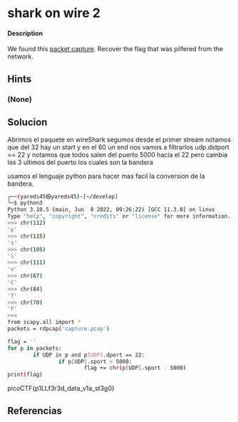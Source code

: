 # shark on wire 2

#### Description
We found this [packet capture](https://jupiter.challenges.picoctf.org/static/b506393b6f9d53b94011df000c534759/capture.pcap). Recover the flag that was pilfered from the network.

## Hints
### (None)

## Solucion

Abrimos el paquete en  wireShark
segumos desde el primer stream
notamos que del  32 hay un start
y en  el  60  un  end
nos  vamos a filtrarlos udp.dstport  == 22 
y notamos que todos salen  del puerto  5000 hacia el 22
pero cambia los 3 ultimos del puerto los cuales son la bandera

usamos el lenguaje python para hacer mas facil la conversion de la bandera.

```bash
┌──(yareds45㉿yareds45)-[~/develop]
└─$ python3            
Python 3.10.5 (main, Jun  8 2022, 09:26:22) [GCC 11.3.0] on linux
Type "help", "copyright", "credits" or "license" for more information.
>>> chr(112)
'p'
>>> chr(115)
's'
>>> chr(105)
'i'
>>> chr(111)
'o'
>>> chr(67)
'C'
>>> chr(84)
'T'
>>> chr(70)
'F'
>>> 
from scapy.all import *
packets = rdpcap('capture.pcap')

flag = ''
for p in packets:
        if UDP in p and p[UDP].dport == 22:
                if p[UDP].sport > 5000:
                        flag += chr(p[UDP].sport - 5000)
print(flag)


```


picoCTF{p1LLf3r3d_data_v1a_st3g0}


## Referencias 
